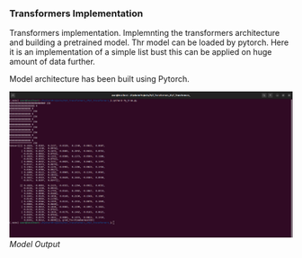 <html>
<head></head>
<body>
<h3>Transformers Implementation</h3>

<p>Transformers implementation.
Implemnting the transformers architecture and building a pretrained model.
Thr model can be loaded by pytorch.
Here it is an implementation of a simple list bust this can be applied on huge amount 
of data further.

Model architecture has been built using Pytorch.
</p>
</body>

![Screenshot](./assets/Screenshot%20from%202024-10-09%2023-09-51.png)
*Model Output*

</html>
